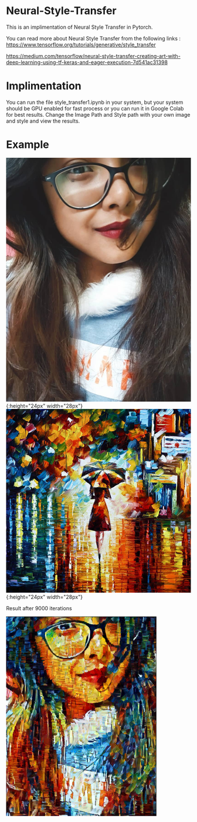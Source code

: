 # Neural-Style-Transfer


This is an implimentation of Neural Style Transfer in Pytorch. 

You can read more about Neural Style Transfer from the following links :
https://www.tensorflow.org/tutorials/generative/style_transfer

https://medium.com/tensorflow/neural-style-transfer-creating-art-with-deep-learning-using-tf-keras-and-eager-execution-7d541ac31398


# Implimentation
You can run the file style_transfer1.ipynb in your system, but your system should be GPU enabled for fast process or you can run it in Google Colab for best results.
Change the Image Path and Style path with your own image and style and view the results.

# Example

![](ssd.jpg){:height="24px" width="28px"} 
![](style.jpg){:height="24px" width="28px"} 

Result after 9000 iterations 

![](srs.png)
